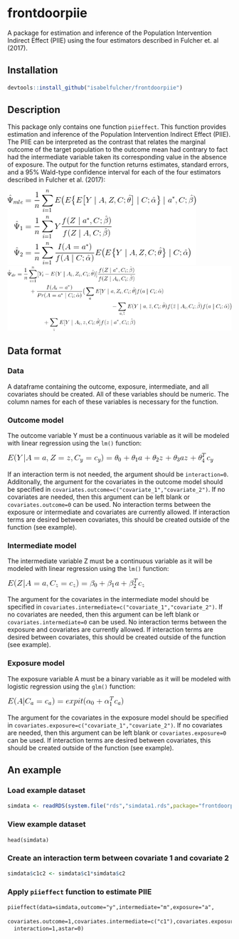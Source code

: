 # frontdoorpiie

A package for estimation and inference of the
Population Intervention Indirect Effect (PIIE) using 
the four estimators described in Fulcher et. al (2017). 


## Installation


```r
devtools::install_github("isabelfulcher/frontdoorpiie")
```

## Description
This package only contains one function `piieffect`. This function provides
estimation and inference of the Population Intervention Indirect Effect (PIIE). 
The PIIE can be interpreted as the contrast that relates the marginal outcome 
of the target population to the outcome mean had contrary to fact had the intermediate variable taken its corresponding value in the absence of exposure. The output for the function returns estimates, standard errors, and a 95\% Wald-type confidence interval 
for each of the four estimators described in Fulcher et al. (2017): 

![](figure/estimators1.gif)
![](figure/estimatorsdr.gif)

## Data format 

### Data
A dataframe containing the outcome, exposure, intermediate, and all covariates should be created. All of these variables should be numeric. The column names for each of these variables is necessary for the function.

### Outcome model 
The outcome variable Y must be a continuous variable as it will be modeled with linear regression using the `lm()` function:

![](figure/outcome_model.gif)

If an interaction term is not needed, the argument should be `interaction=0`. Additonally, the argument for the covariates in the outcome model should be specified in `covariates.outcome=c("covariate_1","covariate_2")`. If no covariates are needed, then this argument can be left blank or `covariates.outcome=0` can be used. No interaction terms between the exposure or intermediate and covariates are currently allowed. If interaction terms are desired between covariates, this should be created outside of the function (see example).

### Intermediate model
The intermediate variable Z must be a continuous variable as it will be modeled with linear regression using the `lm()` function:

![](figure/intermediate_model.gif)

The argument for the covariates in the intermediate model should be specified in `covariates.intermediate=c("covariate_1","covariate_2")`. If no covariates are needed, then this argument can be left blank or `covariates.intermediate=0` can be used. No interaction terms between the exposure and covariates are currently allowed. If interaction terms are desired between covariates, this should be created outside of the function (see example).

### Exposure model 
The exposure variable A must be a binary variable as it will be modeled with logistic regression using the `glm()` function:

![](figure/exposure_model.gif)

The argument for the covariates in the exposure model should be specified in `covariates.exposure=c("covariate_1","covariate_2")`. If no covariates are needed, then this argument can be left blank or `covariates.exposure=0` can be used. If interaction terms are desired between covariates, this should be created outside of the function (see example). 

## An example 

### Load example dataset
```r
simdata <- readRDS(system.file("rds","simdata1.rds",package="frontdoorpiie"))
```
### View example dataset
```{r,echo=TRUE}
head(simdata)
```
### Create an interaction term between covariate 1 and covariate 2 
```r
simdata$c1c2 <- simdata$c1*simdata$c2
```
### Apply `piieffect` function to estimate PIIE
```{r,echo=TRUE}
piieffect(data=simdata,outcome="y",intermediate="m",exposure="a",
  covariates.outcome=1,covariates.intermediate=c("c1"),covariates.exposure=c("c1","c2","c1c2"),
  interaction=1,astar=0)
```
